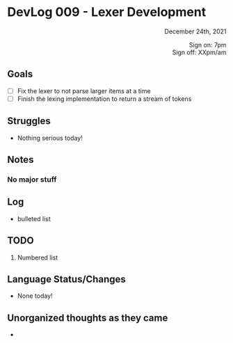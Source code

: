 # DevLog 009 - Lexer Development
<div align="right">
December 24th, 2021

Sign on: 7pm\
Sign off: XXpm/am
</div>

## Goals
- [ ] Fix the lexer to not parse larger items at a time
- [ ] Finish the lexing implementation to return a stream of tokens

## Struggles
- Nothing serious today!

## Notes
### No major stuff

## Log
- bulleted list

## TODO
1. Numbered list

## Language Status/Changes
- None today!

## Unorganized thoughts as they came
- 